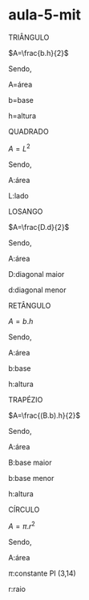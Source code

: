 # aula-5-mit
TRIÂNGULO


$A=\frac{b.h}{2}$

Sendo,


A=área


b=base


h=altura

QUADRADO

$A=L^{2}$

Sendo,


A:área


L:lado

LOSANGO

$A=\frac{D.d}{2}$

Sendo,

A:área

D:diagonal maior

d:diagonal menor

RETÂNGULO

$A={b.h}$

Sendo,

A:área

b:base

h:altura

TRAPÉZIO

$A=\frac{(B.b).h}{2}$

Sendo,

A:área

B:base maior

b:base menor

h:altura

CÍRCULO

$A=\pi.r^{2}$

Sendo,


A:área


$\pi$:constante PI (3,14)

r:raio
